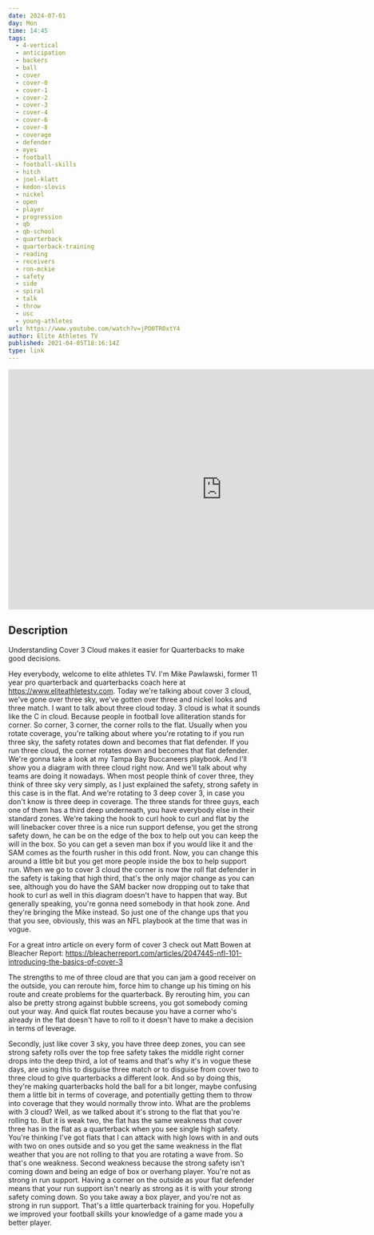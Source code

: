 ```yaml
---
date: 2024-07-01
day: Mon
time: 14:45
tags:
  - 4-vertical
  - anticipation
  - backers
  - ball
  - cover
  - cover-0
  - cover-1
  - cover-2
  - cover-3
  - cover-4
  - cover-6
  - cover-8
  - coverage
  - defender
  - eyes
  - football
  - football-skills
  - hitch
  - joel-klatt
  - kedon-slovis
  - nickel
  - open
  - player
  - progression
  - qb
  - qb-school
  - quarterback
  - quarterback-training
  - reading
  - receivers
  - ron-mckie
  - safety
  - side
  - spiral
  - talk
  - throw
  - usc
  - young-athletes
url: https://www.youtube.com/watch?v=jPO0TR0xtY4
author: Elite Athletes TV
published: 2021-04-05T18:16:14Z
type: link
---
```


<iframe width="854" height="480" src="https://www.youtube.com/embed/jPO0TR0xtY4" frameborder="0" allowfullscreen></iframe>

## Description
Understanding Cover 3 Cloud makes it easier for Quarterbacks to make good decisions.


Hey everybody, welcome to elite athletes TV. I'm Mike Pawlawski, former 11 year pro quarterback and quarterbacks coach here at https://www.eliteathletestv.com. Today we're talking about cover 3 cloud, we've gone over three sky, we've gotten over three and nickel looks and three match. I want to talk about three cloud today.
3 cloud is what it sounds like the C in cloud. Because people in football love alliteration stands for corner. So corner, 3 corner, the corner rolls to the flat. Usually when you rotate coverage, you're talking about where you're rotating to if you run three sky, the safety rotates down and becomes that flat defender. If you run three cloud, the corner rotates down and becomes that flat defender. We're gonna take a look at my Tampa Bay Buccaneers playbook. And I'll show you a diagram with three cloud right now. And we'll talk about why teams are doing it nowadays.
When most people think of cover three, they think of three sky very simply, as I just explained the safety, strong safety in this case is in the flat. And we're rotating to 3 deep cover 3, in case you don't know is three deep in coverage. The three stands for three guys, each one of them has a third deep underneath, you have everybody else in their standard zones. We're taking the hook to curl hook to curl and flat by the will linebacker cover three is a nice run support defense, you get the strong safety down, he can be on the edge of the box to help out you can keep the will in the box. So you can get a seven man box if you would like it and the SAM comes as the fourth rusher in this odd front. Now, you can change this around a little bit but you get more people inside the box to help support run. When we go to cover 3 cloud the corner is now the roll flat defender in the safety is taking that high third, that's the only major change as you can see, although you do have the SAM backer now dropping out to take that hook to curl as well in this diagram doesn't have to happen that way. But generally speaking, you're gonna need somebody in that hook zone. And they're bringing the Mike instead. So just one of the change ups that you that you see, obviously, this was an NFL playbook at the time that was in vogue.


For a great intro article on every form of cover 3 check out Matt Bowen at Bleacher Report:
https://bleacherreport.com/articles/2047445-nfl-101-introducing-the-basics-of-cover-3


The strengths to me of three cloud are that you can jam a good receiver on the outside, you can reroute him, force him to change up his timing on his route and create problems for the quarterback. By rerouting him, you can also be pretty strong against bubble screens, you got somebody coming out your way. And quick flat routes because you have a corner who's already in the flat doesn't have to roll to it doesn't have to make a decision in terms of leverage.

Secondly, just like cover 3 sky, you have three deep zones, you can see strong safety rolls over the top free safety takes the middle right corner drops into the deep third, a lot of teams and that's why it's in vogue these days, are using this to disguise three match or to disguise from cover two to three cloud to give quarterbacks a different look. And so by doing this, they're making quarterbacks hold the ball for a bit longer, maybe confusing them a little bit in terms of coverage, and potentially getting them to throw into coverage that they would normally throw into. 
What are the problems with 3 cloud? Well, as we talked about it's strong to the flat that you're rolling to. But it is weak two, the flat has the same weakness that cover three has in the flat as a quarterback when you see single high safety. You're thinking I've got flats that I can attack with high lows with in and outs with two on ones outside and so you get the same weakness in the flat weather that you are not rolling to that you are rotating a wave from. So that's one weakness. Second weakness because the strong safety isn't coming down and being an edge of box or overhang player. You're not as strong in run support. Having a corner on the outside as your flat defender means that your run support isn't nearly as strong as it is with your strong safety coming down. So you take away a box player, and you're not as strong in run support.
That's a little quarterback training for you. Hopefully we improved your football skills your knowledge of a game made you a better player.